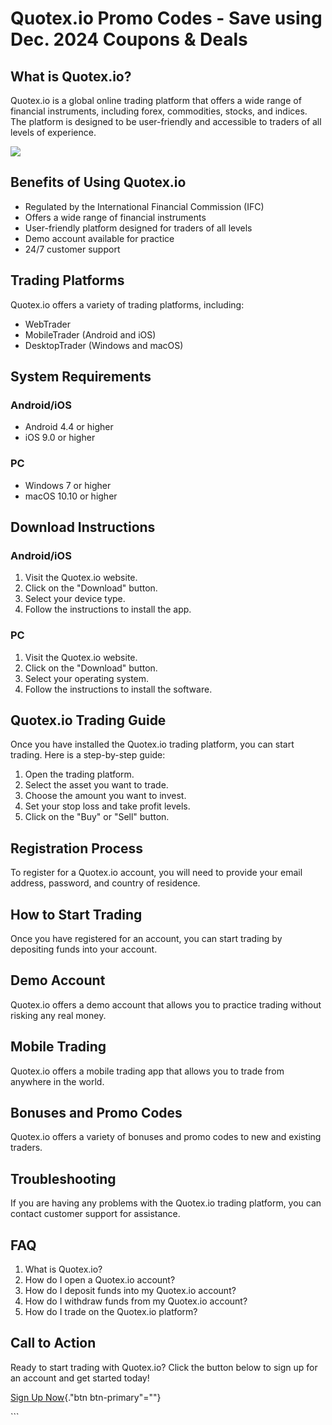 # Quotex.io Promo Codes - Save using Dec. 2024 Coupons & Deals

## What is Quotex.io?

Quotex.io is a global online trading platform that offers a wide range
of financial instruments, including forex, commodities, stocks, and
indices. The platform is designed to be user-friendly and accessible to
traders of all levels of experience.

[![](https://static.quotex.io/files/4_en/300_250.jpg)](https://traff.sbs/brokerqxlid)

## Benefits of Using Quotex.io

-   Regulated by the International Financial Commission (IFC)
-   Offers a wide range of financial instruments
-   User-friendly platform designed for traders of all levels
-   Demo account available for practice
-   24/7 customer support

## Trading Platforms

Quotex.io offers a variety of trading platforms, including:

-   WebTrader
-   MobileTrader (Android and iOS)
-   DesktopTrader (Windows and macOS)

## System Requirements

### Android/iOS

-   Android 4.4 or higher
-   iOS 9.0 or higher

### PC

-   Windows 7 or higher
-   macOS 10.10 or higher

## Download Instructions

### Android/iOS

1.  Visit the Quotex.io website.
2.  Click on the "Download" button.
3.  Select your device type.
4.  Follow the instructions to install the app.

### PC

1.  Visit the Quotex.io website.
2.  Click on the "Download" button.
3.  Select your operating system.
4.  Follow the instructions to install the software.

## Quotex.io Trading Guide

Once you have installed the Quotex.io trading platform, you can start
trading. Here is a step-by-step guide:

1.  Open the trading platform.
2.  Select the asset you want to trade.
3.  Choose the amount you want to invest.
4.  Set your stop loss and take profit levels.
5.  Click on the "Buy" or "Sell" button.

## Registration Process

To register for a Quotex.io account, you will need to provide your email
address, password, and country of residence.

## How to Start Trading

Once you have registered for an account, you can start trading by
depositing funds into your account.

## Demo Account

Quotex.io offers a demo account that allows you to practice trading
without risking any real money.

## Mobile Trading

Quotex.io offers a mobile trading app that allows you to trade from
anywhere in the world.

## Bonuses and Promo Codes

Quotex.io offers a variety of bonuses and promo codes to new and
existing traders.

## Troubleshooting

If you are having any problems with the Quotex.io trading platform, you
can contact customer support for assistance.

## FAQ

1.  What is Quotex.io?
2.  How do I open a Quotex.io account?
3.  How do I deposit funds into my Quotex.io account?
4.  How do I withdraw funds from my Quotex.io account?
5.  How do I trade on the Quotex.io platform?

## Call to Action

Ready to start trading with Quotex.io? Click the button below to sign up
for an account and get started today!

[Sign Up Now](\%22https://traff.sbs/brokerqxsignup\%22){."btn
btn-primary"=""}

\`\`\`


